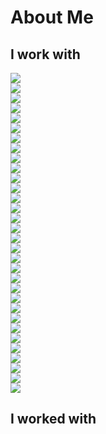 # About Me

## I work with

<div class="container-fluid badges-table">
    <div class="row">
        <div class="col">
            <a href="https://www.microsoft.com/net/" target="_blank"><img src="dotnet.png"></a>
        </div>
        <div class="col">
            <a href="https://docs.microsoft.com/en-us/dotnet/csharp/" target="_blank"><img src="csharp.png"></a>
        </div>
        <div class="col">
            <a href="https://www.microsoft.com/en-US/sql-server/sql-server-2016" target="_blank"><img src="mssqlserver.png"></a>
        </div>
        <div class="col">
            <a href="https://www.asp.net/" target="_blank"><img src="aspnet.png"></a>
        </div>
        <div class="col">
            <a href="https://www.visualstudio.com/" target="_blank"><img src="visualstudio.png"></a>
        </div>
        <div class="col">
            <a href="https://www.nuget.org/" target="_blank"><img src="nuget.png"></a>
        </div>
        <div class="col">
            <a href="http://nunit.org/" target="_blank"><img src="nunit.png"></a>
        </div>
        <div class="col">
            <a href="http://fluentassertions.com/" target="_blank"><img src="fluentassertions.png"></a> 
        </div>
        <div class="col">
            <a href="https://github.com/moq/moq4" target="_blank"><img src="moq.png"></a>
        </div>
        <div class="col"></div>
    </div>
    <div class="row">
        <div class="col">
            <a href="https://nodejs.org" target="_blank"><img src="nodejs.png"></a>
        </div>
        <div class="col">
            <a href="https://developer.mozilla.org/bm/docs/Web/JavaScript" target="_blank"><img src="javascript.png"></a>
        </div>    
        <div class="col">
            <a href="https://www.mongodb.com/" target="_blank"><img src="mongodb.png"></a>
        </div>
        <div class="col">
            <a href="https://expressjs.com/" target="_blank"><img src="expressjs.png"></a>                  
        </div>
        <div class="col">
            <a href="https://code.visualstudio.com/" target="_blank"><img src="vscode.png"></a>
        </div>
        <div class="col">
            <a href="https://www.npmjs.com/" target="_blank"><img src="npm.png"></a>
        </div>
        <div class="col">
            <a href="https://mochajs.org/" target="_blank"><img src="mocha.png"></a>
        </div>
        <div class="col">
            <a href="http://chaijs.com/" target="_blank"><img src="chaijs.png"></a>    
        </div>
        <div class="col">
            <a href="https://facebook.github.io/jest/" target="_blank"><img src="jest.png"></a>     
        </div>
        <div class="col"></div>
    </div>
    <div class="row">
        <div class="col">
            <a href="https://angular.io/" target="_blank"><img src="angular.png"></a>
        </div>
        <div class="col">
            <a href="https://www.typescriptlang.org/" target="_blank"><img src="typescript.png"></a>
        </div>
        <div class="col">
            <a href="https://developer.mozilla.org/en-US/docs/Web/Guide/HTML/HTML5" target="_blank"><img src="html5.png"></a>
        </div>
        <div class="col">
            <a href="https://developer.mozilla.org/en-US/docs/Web/Guide/HTML/HTML5" target="_blank"><img src="css3.png"></a>
        </div>
        <div class="col">
            <a href="http://getbootstrap.com" target="_blank"><img src="bootstrap-1.png"></a>
        </div>
        <div class="col">
            <a href="https://jasmine.github.io/" target="_blank"><img src="jasmine.png"></a>
        </div>
        <div class="col">
            <a href="http://www.protractortest.org/#/" target="_blank"><img src="protractor.png"></a>
        </div>
        <div class="col"></div>
        <div class="col"></div>
        <div class="col"></div>
    </div>
    <div class="row">
        <div class="col">
            <a href="https://www.rabbitmq.com/" target="_blank"><img src="rabbitmq.png"></a>
        </div>
        <div class="col">
            <a href="#" target="_blank"><img src="git.png"></a>
        </div>
        <div class="col">
            <a href="#" target="_blank"><img src="scrum.jpg"></a>
        </div>
        <div class="col">
            <a href="https://en.wikipedia.org/wiki/Representational_state_transfer" target="_blank"><img src="restapi.png"></a>
        </div>
        <div class="col">
            <a href="#" target="_blank"><img src="jira.jpg"></a>
        </div>
        <div class="col">
            <a href="#" target="_blank"><img src="bamboo.png"></a>
        </div>
        <div class="col">
            <a href="#" target="_blank"><img src="confluence.png"></a>
        </div>
        <div class="col"></div>
        <div class="col"></div>
        <div class="col"></div>
    </div>
</div>

## I worked with

